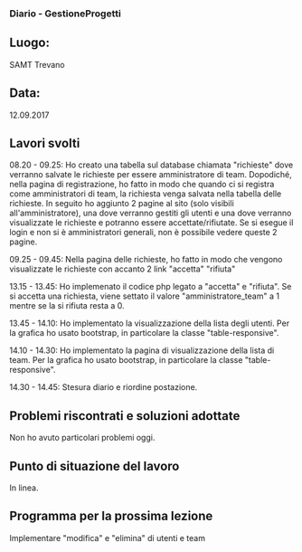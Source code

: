 ### Diario - GestioneProgetti
## Luogo:
SAMT Trevano

## Data: 
12.09.2017

## Lavori svolti			
08.20 - 09.25:  Ho creato una tabella sul database chiamata "richieste" dove verranno salvate le richieste per essere amministratore di team. 
				Dopodiché, nella pagina di registrazione, ho fatto in modo che quando ci si registra come amministratori di team, la richiesta venga salvata nella tabella delle richieste.
				In seguito ho aggiunto 2 pagine al sito (solo visibili all'amministratore), una dove verranno gestiti gli utenti e una dove verranno visualizzate le richieste e potranno essere accettate/rifiutate.
				Se si esegue il login e non si è amministratori generali, non è possibile vedere queste 2 pagine.
				
09.25 - 09.45: Nella pagina delle richieste, ho fatto in modo che vengono visualizzate le richieste con accanto 2 link "accetta" "rifiuta"

13.15 - 13.45: Ho implemenato il codice php legato a "accetta" e "rifiuta". Se si accetta una richiesta, viene settato il valore "amministratore_team" a 1 mentre se la si rifiuta resta a 0.

13.45 - 14.10: Ho implementato la visualizzazione della lista degli utenti. Per la grafica ho usato bootstrap, in particolare la classe "table-responsive".

14.10 - 14.30: Ho implementato la pagina di visualizzazione della lista di team. Per la grafica ho usato bootstrap, in particolare la classe "table-responsive".

14.30 - 14.45: Stesura diario e riordine postazione.

## Problemi riscontrati e soluzioni adottate
Non ho avuto particolari problemi oggi.

## Punto di situazione del lavoro
In linea.

## Programma per la prossima lezione
Implementare "modifica" e "elimina" di utenti e team
